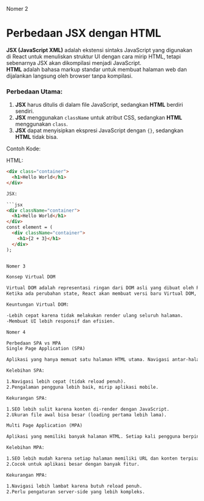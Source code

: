 Nomer 2

# Perbedaan JSX dengan HTML

**JSX (JavaScript XML)** adalah ekstensi sintaks JavaScript yang digunakan di React untuk menuliskan struktur UI dengan cara mirip HTML, tetapi sebenarnya JSX akan dikompilasi menjadi JavaScript.  
**HTML** adalah bahasa markup standar untuk membuat halaman web dan dijalankan langsung oleh browser tanpa kompilasi.

### Perbedaan Utama:
1. **JSX** harus ditulis di dalam file JavaScript, sedangkan **HTML** berdiri sendiri.
2. **JSX** menggunakan `className` untuk atribut CSS, sedangkan **HTML** menggunakan `class`.
3. **JSX** dapat menyisipkan ekspresi JavaScript dengan `{}`, sedangkan **HTML** tidak bisa.

Contoh Kode:

HTML:
```html
<div class="container">
  <h1>Hello World</h1>
</div>

JSX:

```jsx
<div className="container">
  <h1>Hello World</h1>
</div>
const element = (
  <div className="container">
    <h1>{2 + 3}</h1>
  </div>
);


Nomer 3

Konsep Virtual DOM

Virtual DOM adalah representasi ringan dari DOM asli yang dibuat oleh React.
Ketika ada perubahan state, React akan membuat versi baru Virtual DOM, lalu membandingkannya dengan versi sebelumnya menggunakan algoritma diffing. Setelah itu, hanya bagian yang berubah yang akan diperbarui ke DOM asli, bukan seluruh halaman.

Keuntungan Virtual DOM:

-Lebih cepat karena tidak melakukan render ulang seluruh halaman.
-Membuat UI lebih responsif dan efisien.

Nomer 4

Perbedaan SPA vs MPA
Single Page Application (SPA)

Aplikasi yang hanya memuat satu halaman HTML utama. Navigasi antar-halaman dilakukan secara dinamis menggunakan JavaScript tanpa reload penuh.

Kelebihan SPA:

1.Navigasi lebih cepat (tidak reload penuh).
2.Pengalaman pengguna lebih baik, mirip aplikasi mobile.

Kekurangan SPA:

1.SEO lebih sulit karena konten di-render dengan JavaScript.
2.Ukuran file awal bisa besar (loading pertama lebih lama).

Multi Page Application (MPA)

Aplikasi yang memiliki banyak halaman HTML. Setiap kali pengguna berpindah halaman, browser akan memuat ulang halaman dari server.

Kelebihan MPA:

1.SEO lebih mudah karena setiap halaman memiliki URL dan konten terpisah.
2.Cocok untuk aplikasi besar dengan banyak fitur.

Kekurangan MPA:

1.Navigasi lebih lambat karena butuh reload penuh.
2.Perlu pengaturan server-side yang lebih kompleks.
